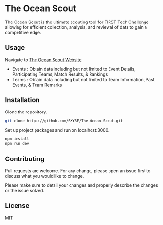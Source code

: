 # The Ocean Scout

The Ocean Scout is the ultimate scouting tool for FIRST Tech Challenge allowing for efficient collection, analysis, and reviewal of data to gain a competitive edge.

## Usage

Navigate to [The Ocean Scout Website](theoceanscout-sky3e.vercel.app/)

- Events : Obtain data including but not limited to Event Details, Participating Teams, Match Results, & Rankings
- Teams : Obtain data including but not limited to Team Information, Past Events, & Team Remarks

## Installation

Clone the repository.

```bash
git clone https://github.com/SKY3E/The-Ocean-Scout.git
```

Set up project packages and run on localhost:3000.

```bash
npm install
npm run dev
```

## Contributing

Pull requests are welcome. For any change, please open an issue first to discuss what you would like to change.

Please make sure to detail your changes and properly describe the changes or the issue solved.

## License

[MIT](https://choosealicense.com/licenses/mit/)